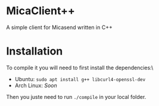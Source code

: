 # MicaClient++
A simple client for Micasend written in C++

# Installation
To compile it you will need to first install the dependencies:\
- Ubuntu: `sudo apt install g++ libcurl4-openssl-dev`
- Arch Linux: *Soon*

Then you juste need to run `./compile` in your local folder.